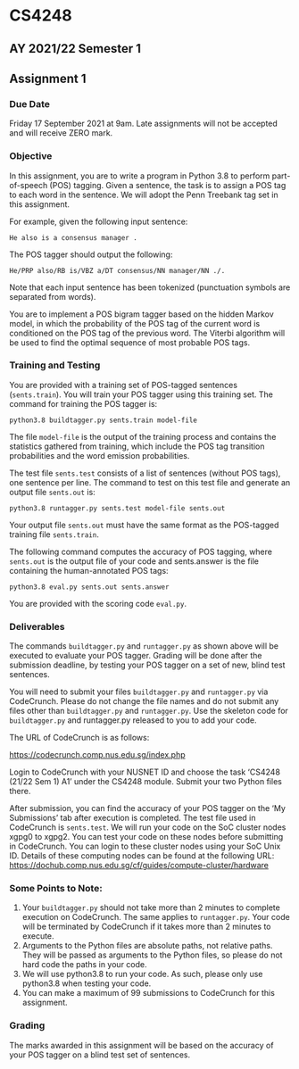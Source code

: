 # CS4248
## AY 2021/22 Semester 1
## Assignment 1
### Due Date
Friday 17 September 2021 at 9am. Late assignments will not be accepted and will receive ZERO mark.

### Objective
In this assignment, you are to write a program in Python 3.8 to perform part-of-speech (POS) tagging. Given a sentence, the task is to assign a POS tag to each word in the sentence. We will adopt the Penn Treebank tag set in this assignment.

For example, given the following input sentence:

`He also is a consensus manager .`

The POS tagger should output the following:

`He/PRP also/RB is/VBZ a/DT consensus/NN manager/NN ./.`

Note that each input sentence has been tokenized (punctuation symbols are separated from words).

You are to implement a POS bigram tagger based on the hidden Markov model, in which the probability of the POS tag of the current word is conditioned on the POS tag of the previous word. The Viterbi algorithm will be used to find the optimal sequence of most probable POS tags.

### Training and Testing
You are provided with a training set of POS-tagged sentences (`sents.train`). You will train your POS tagger using this training set. The command for training the POS tagger is:

`python3.8 buildtagger.py sents.train model-file`

The file `model-file` is the output of the training process and contains the statistics gathered from training, which include the POS tag transition probabilities and the word emission probabilities.

The test file `sents.test` consists of a list of sentences (without POS tags), one sentence per line. The command to test on this test file and generate an output file `sents.out` is:

`python3.8 runtagger.py sents.test model-file sents.out`

Your output file `sents.out` must have the same format as the POS-tagged training file `sents.train`.

The following command computes the accuracy of POS tagging, where `sents.out` is the output file of your code and sents.answer is the file containing the human-annotated POS tags:

`python3.8 eval.py sents.out sents.answer`

You are provided with the scoring code `eval.py`.

### Deliverables
The commands `buildtagger.py` and `runtagger.py` as shown above will be executed to evaluate your POS tagger. Grading will be done after the submission deadline, by testing your POS tagger on a set of new, blind test sentences.

You will need to submit your files `buildtagger.py` and `runtagger.py` via CodeCrunch. Please do not change the file names and do not submit any files other than `buildtagger.py` and `runtagger.py`. Use the skeleton code for `buildtagger.py` and runtagger.py released to you to add your code.

The URL of CodeCrunch is as follows:

https://codecrunch.comp.nus.edu.sg/index.php

Login to CodeCrunch with your NUSNET ID and choose the task ‘CS4248 (21/22 Sem 1) A1’ under the CS4248 module. Submit your two Python files there.

After submission, you can find the accuracy of your POS tagger on the ‘My Submissions’ tab after execution is completed. The test file used in CodeCrunch is `sents.test`. We will run your code on the SoC cluster nodes xgpg0 to xgpg2. You can test your code on these nodes before submitting in CodeCrunch. You can login to these cluster nodes using your SoC Unix ID. Details of these computing nodes can be found at the following URL:
https://dochub.comp.nus.edu.sg/cf/guides/compute-cluster/hardware

### Some Points to Note:
1. Your `buildtagger.py` should not take more than 2 minutes to complete execution on CodeCrunch. The same applies to `runtagger.py`. Your code will be terminated by CodeCrunch if it takes more than 2 minutes to execute.
2. Arguments to the Python files are absolute paths, not relative paths. They will be passed as arguments to the Python files, so please do not hard code the paths in your code.
3. We will use python3.8 to run your code. As such, please only use python3.8 when testing your code.
4. You can make a maximum of 99 submissions to CodeCrunch for this assignment.
### Grading
The marks awarded in this assignment will be based on the accuracy of your POS tagger on a blind test set of sentences.